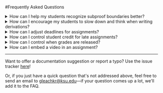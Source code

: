 #Frequently Asked Questions

<details>
<summary>How can I help my students recognize subproof boundaries better?</summary>

Carnap has a few options for indicating subproof boundaries. The two main
methods are to either render the proof separately from the input, or to overlay
indentation indicators that correspond to subproof boundaries.

The rendering option looks like this:

~~~{.Playground .Prop options="fonts resize render" init="now"} 
|1.Show Q->P
|2.   Q         :AS
|3.   P         :PR
|4.:CD 3
~~~

and the overlay option looks like this:

~~~{.Playground .ForallxSL guides="fitch" init="now"} 
 P       :AS
 P/\P    :&I 1 1
 P       :&E 2
P->P     :->I 1-3
~~~

You can find details about the overlay option
[here](./derivations.md#indentation-guides), and details about the rendering
option [here](./derivations.md#options).

</details>

<details>
<summary>How can I encourage my students to slow down and think when writing derivations?</summary>

This is a good question. One option to discourage students from typing before
they think is to slow down the rate at which they get feedback. You can require
a button-press for feedback on a proof, or turn off feedback about correctness
entirely by using the settings `feedback="manual"` or `feedback="syntaxonly"`
respectively. Here's the link for more details on the [feedback
settings](./derivations.md#feedback).

</details>

<details>
<summary>How can I adjust deadlines for assignments?</summary>

There are two major deadlines associated with an assignment. One is the *due
date*. This is displayed on each student's user page, and determines whether
work counts as late. The other is the *visible* date. After the *visible* date
passes, the assignment is no longer visible to the student, and can't be
accessed. You can configure both of these dates by pressing the small "gear"
icon that appears next to the assignment listing in the "manage assignments"
tab on the instructor page.

You can also adjust deadlines per-student in two ways. One is to offer the
student an extension. You can do this by clicking the "calendar plus" icon
that appears next to the student's name in the class roster on your instructor
page. The extension will override both the due-date and the visibility date for
that student. You can also set a deadline adjustment policy for a specific
student by clicking the "clock" icon next to the student's name.

</details>

<details> 
<summary>How can I control student credit for late assignments?</summary>

By default, students receive half-credit (rounding down) for problems that are
submitted after the due date, but while the problem is still visible. However,
late credit is configurable using the `late-credit` option, which applies to
all exercises. You can set the `late-credit` option like this:

    ~~~{.SomeProblemType late-credit=4} 
    1.1 SOME PROBLEM
    ~~~

</details>

<details>
<summary>How can I control when grades are released?</summary>

Ordinarily, a student's score for a problem is visible (on the student's user
page) immediately after the student submits a problem. In some situations (for
example, during an exam), this can be undesirable.

If you want to release grades only after a certain time and date, then you can
set a "Release Grades After" time when you create the assignment. You can also
update this release time by pressing the "gear" icon next to the assignment on
your instructor page, in the "manage assignments" tab.

</details>

<details>
<summary>How can I embed a video in an assignment?</summary>

Carnap's markdown dialect supports [raw
HTML](https://pandoc.org/MANUAL.html#extension-raw_html), so you can embed
videos by including them in the same way that you might include them in an
ordinary webpage. There are two main options.

If your video is a file (a `.mp4`, `mov`, `avi` file or something similar) that
you have uploaded to a file hosting service somewhere, then you can point a
video tag at it by including something like this in your pandoc document:

    <video controls
        src="https://archive.org/download/day_the_earth_stood_still/day_the_earth_stood_still_512kb.mp4"
        width="560"></video>

Which will produce something like this (in browsers that support embedded
videos):

<video controls
    src="https://archive.org/download/day_the_earth_stood_still/day_the_earth_stood_still_512kb.mp4"
    width="560"></video>

More details on how to use `<video>` tags can be found
[here](https://developer.mozilla.org/en-US/docs/Web/HTML/Element/video). 

Note: *Please don't upload video files to the Carnap site*. We're not designed
to serve these. Video files will need to be hosted elsewhere.

If your video hosted at a site like youtube or vimeo, rather than at a file
hosting service, then you can instead use an "embed code". Instructions for
obtaining an embed code for each of these services can be found here: [for
youtube](https://support.google.com/youtube/answer/171780?hl=en), and [for
vimeo](https://vimeo.zendesk.com/hc/en-us/articles/224969968-Embedding-videos-overview)

The embed code, when you get it, should look a bit like this:

    <iframe width="560" height="315"
        src="https://www.youtube.com/embed/nfeWlHVyBZQ" frameborder="0"
        allow="accelerometer; autoplay; clipboard-write; encrypted-media;
        gyroscope; picture-in-picture" allowfullscreen></iframe>

And should result in something like this

<iframe width="560" height="315"
    src="https://www.youtube.com/embed/nfeWlHVyBZQ" frameborder="0"
    allow="accelerometer; autoplay; clipboard-write; encrypted-media; gyroscope;
    picture-in-picture" allowfullscreen></iframe>

</details>

---

Want to offer a documentation suggestion or report a typo? Use the issue
tracker [here](https://github.com/Carnap/Carnap-Documentation/issues)!

Or, if you just have a quick question that's not addressed above, feel free to
send an email to [gleachkr@ksu.edu](mailto:gleachkr@ksu.edu)—if your question
comes up a lot, we'll add it to the FAQ.
